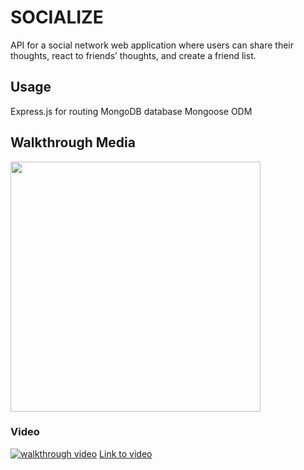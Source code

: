 # SOCIALIZE

API for a social network web application where users can share their thoughts, react to friends’ thoughts, and create a friend list. 
 
## Usage
Express.js for routing
MongoDB database
Mongoose ODM


## Walkthrough Media
<img src="" width="400">

### Video
[![walkthrough video]()](https://)
[Link to video](https://)    